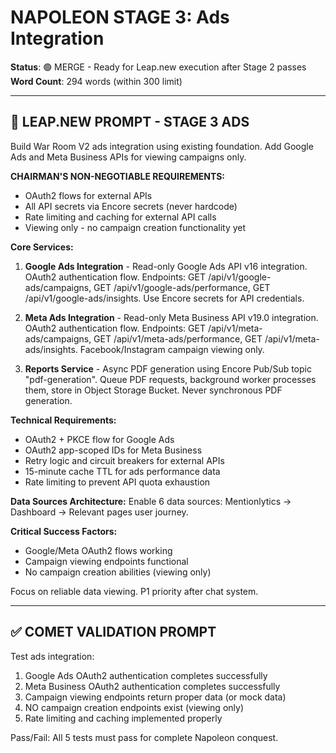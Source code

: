 # NAPOLEON STAGE 3: Ads Integration
**Status**: 🟢 MERGE - Ready for Leap.new execution after Stage 2 passes  
**Word Count**: 294 words (within 300 limit)

---

## 🎯 LEAP.NEW PROMPT - STAGE 3 ADS

Build War Room V2 ads integration using existing foundation. Add Google Ads and Meta Business APIs for viewing campaigns only.

**CHAIRMAN'S NON-NEGOTIABLE REQUIREMENTS:**
- OAuth2 flows for external APIs
- All API secrets via Encore secrets (never hardcode)
- Rate limiting and caching for external API calls
- Viewing only - no campaign creation functionality yet

**Core Services:**

1. **Google Ads Integration** - Read-only Google Ads API v16 integration. OAuth2 authentication flow. Endpoints: GET /api/v1/google-ads/campaigns, GET /api/v1/google-ads/performance, GET /api/v1/google-ads/insights. Use Encore secrets for API credentials.

2. **Meta Ads Integration** - Read-only Meta Business API v19.0 integration. OAuth2 authentication flow. Endpoints: GET /api/v1/meta-ads/campaigns, GET /api/v1/meta-ads/performance, GET /api/v1/meta-ads/insights. Facebook/Instagram campaign viewing only.

3. **Reports Service** - Async PDF generation using Encore Pub/Sub topic "pdf-generation". Queue PDF requests, background worker processes them, store in Object Storage Bucket. Never synchronous PDF generation.

**Technical Requirements:**
- OAuth2 + PKCE flow for Google Ads
- OAuth2 app-scoped IDs for Meta Business
- Retry logic and circuit breakers for external APIs
- 15-minute cache TTL for ads performance data
- Rate limiting to prevent API quota exhaustion

**Data Sources Architecture:**
Enable 6 data sources: Mentionlytics → Dashboard → Relevant pages user journey.

**Critical Success Factors:**
- Google/Meta OAuth2 flows working
- Campaign viewing endpoints functional
- No campaign creation abilities (viewing only)

Focus on reliable data viewing. P1 priority after chat system.

---

## ✅ COMET VALIDATION PROMPT

Test ads integration:

1. Google Ads OAuth2 authentication completes successfully
2. Meta Business OAuth2 authentication completes successfully
3. Campaign viewing endpoints return proper data (or mock data)
4. NO campaign creation endpoints exist (viewing only)
5. Rate limiting and caching implemented properly

Pass/Fail: All 5 tests must pass for complete Napoleon conquest.